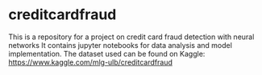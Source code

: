 # creditcardfraud
This is a repository for a project on credit card fraud detection with neural networks
It contains jupyter notebooks for data analysis and model implementation.
The dataset used can be found on Kaggle: https://www.kaggle.com/mlg-ulb/creditcardfraud
